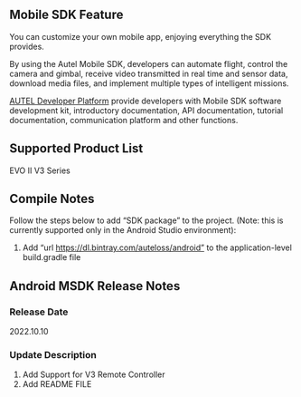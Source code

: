 ## Mobile SDK Feature

You can customize your own mobile app, enjoying everything the SDK provides.

By using the Autel Mobile SDK, developers can automate flight, control the camera and gimbal, receive video transmitted in real time and sensor data, download media files, and implement multiple types of intelligent missions.

[AUTEL Developer Platform](https://developer.autelrobotics.com) provide developers with Mobile SDK software development kit, introductory documentation, API documentation, tutorial documentation, communication platform and other functions.


## Supported Product List 

EVO II V3 Series

## Compile Notes

Follow the steps below to add “SDK package” to the project. (Note: this is currently supported only in the Android Studio environment):

1. Add “url https://dl.bintray.com/auteloss/android” to the application-level build.gradle file

## Android MSDK Release Notes

### Release Date

2022.10.10

### Update Description

1. Add Support for V3 Remote Controller
2. Add README FILE